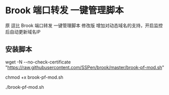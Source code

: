# Brook 端口转发 一键管理脚本
原 逗比 Brook 端口转发 一键管理脚本 修改版
增加对动态域名的支持，开启监控后自动更新域名IP

## 安装脚本

wget -N --no-check-certificate "https://raw.githubusercontent.com/SSPen/brook/master/brook-pf-mod.sh"

chmod +x brook-pf-mod.sh

./brook-pf-mod.sh
